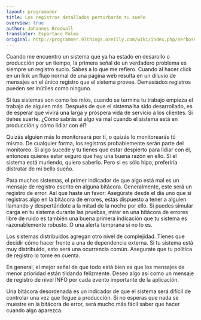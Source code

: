 ```yaml
---
layout: programador
title: Los registros detallados perturbarán tu sueño
overview: true
author: Johannes Brodwall
translator: Espartaco Palma
original: http://programmer.97things.oreilly.com/wiki/index.php/Verbose_Logging_Will_Disturb_Your_Sleep
---
```


Cuando me encuentro un sistema que ya ha estado en desarollo o
producción por un tiempo, la primera señal de un verdadero problema es
siempre un registro sucio. Sabes a lo que me refiero. Cuando al hacer
click en un link un flujo normal de una página web resulta en un diluvio
de mensajes en el único registro que el sistema provee. Demasiados
registros pueden ser inútiles como ninguno.

Si tus sistemas son como los míos, cuando se termina tu trabajo empieza
el trabajo de alguien más. Después de que el sistema ha sido
desarrollado, es de esperar que vivirá una larga y próspera vida de
servicio a los clientes. Si tienes suerte. ¿Cómo sabrás si algo va mal
cuando el sistema está en producción y cómo lidiar con él?

Quizás alguien más lo monitoreará por tí, o quizás lo monitorearás tú
mismo. De cualquier forma, los registros probablemente serán parte del
monitoreo. Si algo sucede y tu tienes que estar despierto para lidiar
con él, entonces quieres estar seguro que hay una buena razón en ello.
Si el sistema está muriendo, quiero saberlo. Pero si es sólo hipo,
preferiría distrutar de mi bello sueño.

Para muchos sistemas, el primer indicador de que algo está mal es un
mensaje de registro escrito en alguna bitácora. Generalmente, este será
un registro de error. Así que haste un favor: Asegúrate desde el día uno
que si registras algo en la bitácora de errores, estás dispuesto a tener
a alguien llamando y despertándote a la mitad de la noche por ello. Si
puedes simular carga en tu sistema durante las pruebas, mirar en una
bitácora de errores libre de ruido es también una buena primera
indicación que tu sistema es razonablemente robusto. O una alerta
temprana si no lo es.

Los sistemas distribuidos agregan otro nivel de complejidad. Tienes que
decidir cómo hacer frente a una de dependencia externa. Si tu sistema
está muy distribuido, esto será una ocurrencia común. Asegurate que tu
política de registro lo tome en cuenta.

En general, el mejor señal de que todo está bien es que los mensajes de
menor prioridad están tildando felizmente. Deseo algo así como un
mensaje de registro de nivel INFO por cada evento importante de la
aplicación.

Una bitácora desordenada es un indicador de que el sistema será difícil
de controlar una vez que llegue a producción. Si no esperas que nada se
muestre en la bitácora de error, será mucho más fácil saber que hacer
cuando algo aparezca.

